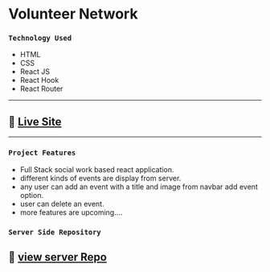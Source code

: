 # Volunteer Network

### `Technology Used`
- HTML
- CSS
- React JS
- React Hook
- React Router
---
## :link: [Live Site](https://volunteer-network-team.netlify.app/)

---
### `Project Features`
- Full Stack social work based react application.
- different kinds of events are display from server.
- any user can add an event with a title and image from navbar add event option.
- user can delete an event.
- more features are upcoming....

### `Server Side Repository`
## :link: [view server Repo](https://github.com/samiul-sheikh/volunteer-network-server)